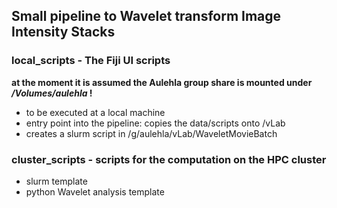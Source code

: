 ## Small pipeline to Wavelet transform Image Intensity Stacks

### local_scripts - The Fiji UI scripts 

__at the moment it is assumed the Aulehla group share is mounted under
*/Volumes/aulehla* !__

- to be executed at a local machine
- entry point into the pipeline: copies the data/scripts onto /vLab
- creates a slurm script in /g/aulehla/vLab/WaveletMovieBatch

### cluster_scripts - scripts for the computation on the HPC cluster

- slurm template
- python Wavelet analysis template
